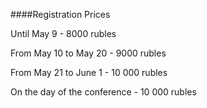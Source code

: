 ####Registration Prices

Until May 9 - 8000 rubles

From May 10 to May 20 - 9000 rubles

From May 21 to June 1 - 10 000 rubles

On the day of the conference - 10 000 rubles

<script type="text/javascript" src="https://pycon.ticketforevent.com/en/widget/?h=0&s=0"></script>


